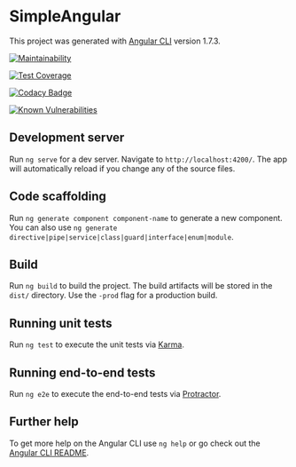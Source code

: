 
# SimpleAngular

This project was generated with [Angular CLI](https://github.com/angular/angular-cli) version 1.7.3.

[![Maintainability](https://api.codeclimate.com/v1/badges/6c51f1e73bd9913f1c88/maintainability)](https://codeclimate.com/github/jbrach/angular-basics/maintainability)

[![Test Coverage](https://api.codeclimate.com/v1/badges/6c51f1e73bd9913f1c88/test_coverage)](https://codeclimate.com/github/jbrach/angular-basics/test_coverage)

[![Codacy Badge](https://api.codacy.com/project/badge/Grade/10df463d3c4c49d5aecc6257bd1377b0)](https://www.codacy.com/app/jbrach/angular-basics?utm_source=github.com&amp;utm_medium=referral&amp;utm_content=jbrach/angular-basics&amp;utm_campaign=Badge_Grade)  

[![Known Vulnerabilities](https://snyk.io/test/github/jbrach/angular-basics/5e12201b2e985e3f320f59ba4a18fe6c58f0614a/badge.svg?targetFile=package.json)](https://snyk.io/test/github/jbrach/angular-basics/5e12201b2e985e3f320f59ba4a18fe6c58f0614a?targetFile=package.json)


## Development server

Run `ng serve` for a dev server. Navigate to `http://localhost:4200/`. The app will automatically reload if you change any of the source files.

## Code scaffolding

Run `ng generate component component-name` to generate a new component. You can also use `ng generate directive|pipe|service|class|guard|interface|enum|module`.

## Build

Run `ng build` to build the project. The build artifacts will be stored in the `dist/` directory. Use the `-prod` flag for a production build.

## Running unit tests

Run `ng test` to execute the unit tests via [Karma](https://karma-runner.github.io).

## Running end-to-end tests

Run `ng e2e` to execute the end-to-end tests via [Protractor](http://www.protractortest.org/).

## Further help

To get more help on the Angular CLI use `ng help` or go check out the [Angular CLI README](https://github.com/angular/angular-cli/blob/master/README.md).
